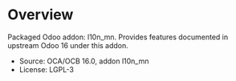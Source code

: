 # Overview

Packaged Odoo addon: l10n_mn. Provides features documented in upstream Odoo 16 under this addon.

- Source: OCA/OCB 16.0, addon l10n_mn
- License: LGPL-3
